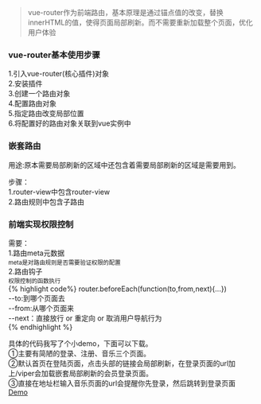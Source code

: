 >vue-router作为前端路由，基本原理是通过锚点值的改变，替换innerHTML的值，使得页面局部刷新。而不需要重新加载整个页面，优化用户体验

### vue-router基本使用步骤

1.引入vue-router(核心插件)对象  
2.安装插件  
3.创建一个路由对象  
4.配置路由对象  
5.指定路由改变局部位置  
6.将配置好的路由对象关联到vue实例中

### 嵌套路由

用途:原本需要局部刷新的区域中还包含着需要局部刷新的区域是需要用到。  

步骤：  
1.router-view中包含router-view  
2.路由规则中包含子路由

### 前端实现权限控制

需要：  
1.路由meta元数据  
<small>meta是对路由规则是否需要验证权限的配置</small>  
2.路由钩子  
<small>权限控制的函数执行</small>  
{% highlight code%}
router.beforeEach(function(to,from,next){...})  
--to:到哪个页面去  
--from:从哪个页面来  
--next：直接放行 or 重定向 or 取消用户导航行为  
{% endhighlight %}

具体的代码我写了个小demo，下面可以下载。  
①主要有简陋的登录、注册、音乐三个页面。  
②默认首页在登陆页面，点击头部的链接会局部刷新，在登录页面的url加上/viper会加载嵌套局部刷新的会员登录页面。  
③直接在地址栏输入音乐页面的url会提醒你先登录，然后跳转到登录页面  
<a href="../code/v-router.html" download="vue-router">Demo</a>
